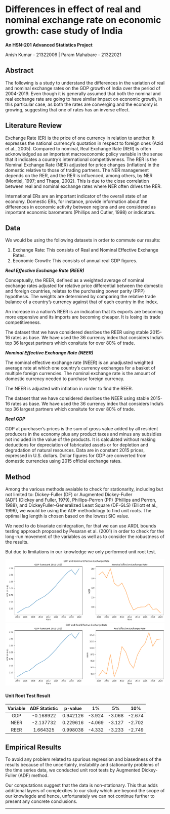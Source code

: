 Differences in effect of real and nominal exchange rate on economic growth: case study of India
===============================================================================================

**An HSN-201 Advanced Statistics Project**

Anish Kumar - 21322006 | Param Mahabare - 21322021

Abstract
--------

The following is a study to understand the differences in the variation of real and nominal exchange rates on the GDP growth of India over the period of 2004-2019. Even though it is generally assumed that both the nominal and real exchange rate are going to have similar impact on economic growth, in this particular case, as both the rates are converging and the economy is growing, suggesting that one of rates has an inverse effect.

Literature Review
-----------------

Exchange Rate (ER) is the price of one currency in relation to another. It expresses the national currency’s quotation in respect to foreign ones (Azid et al., 2005). Compared to nominal, Real Exchange Rate (RER) is often acknowledged as an important macroeconomic policy variable in the sense that it indicates a country’s international competitiveness. The RER is the Nominal Exchange Rate (NER) adjusted for price changes (inflation) in the domestic relative to those of trading partners. The NER management depends on the RER, and the RER is influenced, among others, by NER (Montiel, 1997; and Thapa, 2002). This is due to the close correlation between real and nominal exchange rates where NER often drives the RER.

International ERs are an important indicator of the overall state of an economy. Domestic ERs, for instance, provide information about the differences in economic activity between regions and are considered as important economic barometers (Phillips and Cutler, 1998) or indicators.

Data
----

We would be using the following datasets in order to commute our results:

1.  Exchange Rate: This consists of Real and Nominal Effective Exchange Rates.
2.  Economic Growth: This consists of annual real GDP figures.

**_Real Effective Exchange Rate (REER)_**

Conceptually, the REER, defined as a weighted average of nominal exchange rates adjusted for relative price differential between the domestic and foreign countries, relates to the purchasing power parity (PPP) hypothesis. The weights are determined by comparing the relative trade balance of a country’s currency against that of each country in the index.

An increase in a nation’s REER is an indication that its exports are becoming more expensive and its imports are becoming cheaper. It is losing its trade competitiveness.

The dataset that we have considered desribes the REER using stable 2015-16 rates as base. We have used the 36 currency index that considers India’s top 36 largest partners which consitute for over 80% of trade.

**_Nominal Effective Exchange Rate (NEER)_**

The nominal effective exchange rate (NEER) is an unadjusted weighted average rate at which one country’s currency exchanges for a basket of multiple foreign currencies. The nominal exchange rate is the amount of domestic currency needed to purchase foreign currency.

The NEER is adjusted with inflation in rorder to find the REER.

The dataset that we have considered desribes the NEER using stable 2015-16 rates as base. We have used the 36 currency index that considers India’s top 36 largest partners which consitute for over 80% of trade.

**_Real GDP_**

GDP at purchaser’s prices is the sum of gross value added by all resident producers in the economy plus any product taxes and minus any subsidies not included in the value of the products. It is calculated without making deductions for depreciation of fabricated assets or for depletion and degradation of natural resources. Data are in constant 2015 prices, expressed in U.S. dollars. Dollar figures for GDP are converted from domestic currencies using 2015 official exchange rates.

Method
------

Among the various methods avaiable to check for stationarity, including but not limited to: Dickey-Fuller (DF) or Augmented Dickey-Fuller  
(ADF) (Dickey and Fuller, 1979), Phillips-Perron (PP) (Phillips and Perron, 1988), and DickeyFuller-Generalized Least Square (DF-GLS) (Elliott et al., 1996), we would be using the ADF methodology to find unit roots. The optimal lag length is chosen based on the lowest SIC value.

We need to do bivariate cointegration, for that we can use ARDL bounds testing approach proposed by Pesaran et al. (2001) in order to check for the long-run movement of the variables as well as to consider the robustness of the results.

But due to limitations in our knowledge we only performed unit root test.

![GDP_NEER](https://github.com/theanishk/Projects/blob/main/Exchange%20rate%20on%20GDP/gdp_neer.png)  
![GDP_REER](https://github.com/theanishk/Projects/blob/main/Exchange%20rate%20on%20GDP/gdp_reer.png)

#### Unit Root Test Result

| **Variable** | **ADF Statistic** | **p-value** | 1%     | 5%     | 10%    |
|:------------:|:-----------------:|-------------|--------|--------|--------|
|      GDP     |     -0.168922     |   0.942126  | -3.924 | -3.068 | -2.674 |
|     NEER     |     -2.137732     |   0.229616  | -4.069 | -3.127 | -2.702 |
|     REER     |      1.664325     |   0.998038  | -4.332 | -3.233 | -2.749 |

Empirical Results
-----------------

To avoid any problem related to spurious regression and biasedness of the results because of the uncertainty, instability and stationarity problems of the time series data, we conducted unit root tests by Augmented Dickey-Fuller (ADF) method.

Our computations suggest that the data is non-stationary. This thus adds additional layers of complexities to our study which are beyond the scope of our knowlegde and hence, unfortunately we can not continue further to present any concrete conclusions.

* * *
